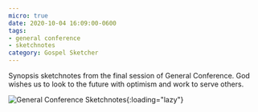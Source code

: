 ```yaml
---
micro: true
date: 2020-10-04 16:09:00-0600
tags:
- general conference
- sketchnotes
category: Gospel Sketcher
---
```


Synopsis sketchnotes from the final session of General Conference. God wishes us to look to the future with optimism and work to serve others.

![General Conference Sketchnotes](https://www.gospelsketcher.org/uploads/2020/7165a01076.jpg){:loading="lazy"}